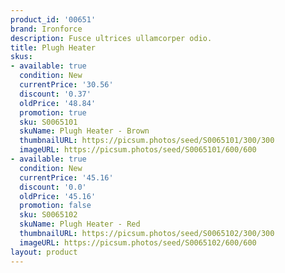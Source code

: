 ```yaml
---
product_id: '00651'
brand: Ironforce
description: Fusce ultrices ullamcorper odio.
title: Plugh Heater
skus:
- available: true
  condition: New
  currentPrice: '30.56'
  discount: '0.37'
  oldPrice: '48.84'
  promotion: true
  sku: S0065101
  skuName: Plugh Heater - Brown
  thumbnailURL: https://picsum.photos/seed/S0065101/300/300
  imageURL: https://picsum.photos/seed/S0065101/600/600
- available: true
  condition: New
  currentPrice: '45.16'
  discount: '0.0'
  oldPrice: '45.16'
  promotion: false
  sku: S0065102
  skuName: Plugh Heater - Red
  thumbnailURL: https://picsum.photos/seed/S0065102/300/300
  imageURL: https://picsum.photos/seed/S0065102/600/600
layout: product
---
```

